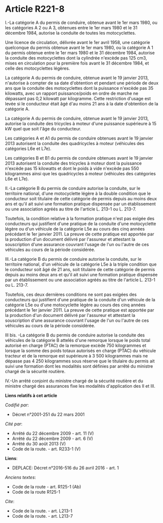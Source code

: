 # Article R221-8

I.-La catégorie A du permis de conduire, obtenue avant le 1er mars 1980, ou les catégories A 2 ou A 3, obtenues entre le 1er
mars 1980 et le 31 décembre 1984, autorise la conduite de toutes les motocyclettes. 

Une licence de circulation, délivrée avant le 1er avril 1958, une catégorie quelconque du permis obtenue avant le 1er mars
1980, ou la catégorie A 1 du permis obtenue entre le 1er mars 1980 et le 31 décembre 1984, autorise la conduite des
motocyclettes dont la cylindrée n'excède pas 125 cm3, mises en circulation pour la première fois avant le 31 décembre 1984,
et celle des motocyclettes légères. 

La catégorie A du permis de conduire, obtenue avant le 19 janvier 2013, n'autorise à compter de sa date d'obtention et
pendant une période de deux ans que la conduite des motocyclettes dont la puissance n'excède pas 35 kilowatts, avec un
rapport puissance/poids en ordre de marche ne dépassant pas 0,2 kilowatt par kilogramme. Cette restriction d'usage est levée
si le conducteur était âgé d'au moins 21 ans à la date d'obtention de la catégorie A.

La catégorie A du permis de conduire, obtenue avant le 19 janvier 2013, autorise la conduite des tricycles à moteur d'une
puissance supérieure à 15 kW quel que soit l'âge du conducteur.

Les catégories A et A1 du permis de conduire obtenues avant le 19 janvier 2013 autorisent la conduite des quadricycles à
moteur (véhicules des catégories L6e et L7e).

Les catégories B et B1 du permis de conduire obtenues avant le 19 janvier 2013 autorisent la conduite des tricycles à moteur
dont la puissance n'excède pas 15 kilowatts et dont le poids à vide n'excède pas 550 kilogrammes ainsi que les quadricycles à
moteur (véhicules des catégories L6e et L7e). 

II.-La catégorie B du permis de conduire autorise la conduite, sur le territoire national, d'une motocyclette légère à la
double condition que le conducteur soit titulaire de cette catégorie de permis depuis au moins deux ans et qu'il ait suivi
une formation pratique dispensée par un établissement ou une association agréés au titre de l'article L. 213-1 ou L. 213-7. 

Toutefois, la condition relative à la formation pratique n'est pas exigée des conducteurs qui justifient d'une pratique de la
conduite d'une motocyclette légère ou d'un véhicule de la catégorie L5e au cours des cinq années précédant le 1er janvier
2011. La preuve de cette pratique est apportée par la production d'un document délivré par l'assureur et attestant la
souscription d'une assurance couvrant l'usage de l'un ou l'autre de ces véhicules au cours de la période considérée. 

III.-La catégorie B du permis de conduire autorise la conduite, sur le territoire national, d'un véhicule de la catégorie L5e
à la triple condition que le conducteur soit âgé de 21 ans, soit titulaire de cette catégorie de permis depuis au moins deux
ans et qu'il ait suivi une formation pratique dispensée par un établissement ou une association agréés au titre de l'article
L. 213-1 ou L. 213-7. 

Toutefois, ces deux dernières conditions ne sont pas exigées des conducteurs qui justifient d'une pratique de la conduite
d'un véhicule de la catégorie L5e ou d'une motocyclette légère au cours des cinq années précédant le 1er janvier 2011. La
preuve de cette pratique est apportée par la production d'un document délivré par l'assureur et attestant la souscription
d'une assurance couvrant l'usage de l'un ou l'autre de ces véhicules au cours de la période considérée. 

III bis. -La catégorie B du permis de conduire autorise la conduite des véhicules de la catégorie B attelés d'une remorque
lorsque le poids total autorisé en charge (PTAC) de la remorque excède 750 kilogrammes et lorsque la somme des poids totaux
autorisés en charge (PTAC) du véhicule tracteur et de la remorque est supérieure à 3 500 kilogrammes mais ne dépasse pas 4
250 kilogrammes sous réserve que le titulaire du permis ait suivi une formation dont les modalités sont définies par arrêté
du ministre chargé de la sécurité routière.

IV.-Un arrêté conjoint du ministre chargé de la sécurité routière et du ministre chargé des assurances fixe les modalités
d'application des II et III.

**Liens relatifs à cet article**

_Codifié par_:

  - Décret n°2001-251 du 22 mars 2001

_Cité par_:

  - Arrêté du 22 décembre 2009 - art. 11 (V)
  - Arrêté du 22 décembre 2009 - art. 6 (V)
  - Arrêté du 30 août 2013 (V)
  - Code de la route. - art. R233-1 (V)

**Liens**:

  - DEPLACE: Décret n°2016-516 du 26 avril 2016 - art. 1

_Anciens textes_:

  - Code de la route - art. R125-1 (Ab)
  - Code de la route R125-1

_Cite_:

  - Code de la route. - art. L213-1
  - Code de la route. - art. L213-7
